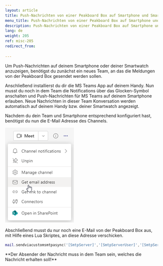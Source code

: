 ```yaml
---
layout: article
title: Push-Nachrichten von einer Peakboard Box auf Smartphone und Smartwatch mit Hilfe von MS Teams senden
menu_title: Push-Nachrichten von einer Peakboard Box auf Smartphone und Smartwatch mit Hilfe von MS Teams senden
description: Push-Nachrichten von einer Peakboard Box auf Smartphone und Smartwatch mit Hilfe von MS Teams senden
lang: de
weight: 205
ref: misc-205
redirect_from:

---
```


Um Push-Nachrichten auf deinem Smartphone oder deiner Smartwatch anzuzeigen, benötigst du zunächst ein neues Team, an das die Meldungen von der Peakboard Box gesendet werden sollen.

Anschließend installierst du dir die MS Teams App auf deinem Handy.
Nun musst du noch in dem Team die Notifications über das Glocken-Symbol anschalten und Push-Nachrichten für MS Teams auf deinem Smartphone erlauben.
Neue Nachrichten in dieser Team Konversation werden automatisch auf deinem Handy bzw. deiner Smartwatch angezeigt. 

Nachdem du dein Team und Smartphone entsprechend konfiguriert hast, benötigst du nun die E-Mail Adresse des Channels.

![Get email address](/assets/images/misc/messagemsteams/img1.png)

Abschließend musst du nur noch eine E-Mail von der Peakboard Box aus, mit Hilfe eines Lua Skriptes, an diese Adresse verschicken.

```lua
mail.sendviacustomsmtpasync('[SmtpServer]','[SmtpServerUser]','[SmtpServerPassword]','[mailTo]','[Subject]','[Body]')
```

<div class="box-warning" markdown="1">
**Der Absender der Nachricht muss in dem Team sein, welches die Nachricht erhalten soll!**
</div>
